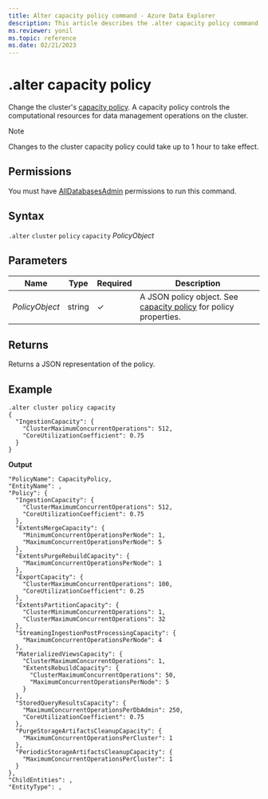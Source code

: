```yaml
---
title: Alter capacity policy command - Azure Data Explorer
description: This article describes the .alter capacity policy command in Azure Data Explorer.
ms.reviewer: yonil
ms.topic: reference
ms.date: 02/21/2023
---
```

# .alter capacity policy

Change the cluster's [capacity policy](capacitypolicy.md). A capacity policy controls the computational resources for data management operations on the cluster.

> [!NOTE]
> Changes to the cluster capacity policy could take up to 1 hour to take effect.

## Permissions

You must have [AllDatabasesAdmin](access-control/role-based-access-control.md) permissions to run this command.

## Syntax

`.alter` `cluster` `policy` `capacity` *PolicyObject*

## Parameters

| Name | Type | Required | Description |
|--|--|--|--|
| *PolicyObject* | string | &check; | A JSON policy object. See [capacity policy](capacitypolicy.md) for policy properties. |

## Returns

Returns a JSON representation of the policy.

## Example

```kusto
.alter cluster policy capacity
{
  "IngestionCapacity": {
    "ClusterMaximumConcurrentOperations": 512,
    "CoreUtilizationCoefficient": 0.75
  }
}
```

**Output**

```kusto
"PolicyName": CapacityPolicy,
"EntityName": ,
"Policy": {
  "IngestionCapacity": {
    "ClusterMaximumConcurrentOperations": 512,
    "CoreUtilizationCoefficient": 0.75
  },
  "ExtentsMergeCapacity": {
    "MinimumConcurrentOperationsPerNode": 1,
    "MaximumConcurrentOperationsPerNode": 5
  },
  "ExtentsPurgeRebuildCapacity": {
    "MaximumConcurrentOperationsPerNode": 1
  },
  "ExportCapacity": {
    "ClusterMaximumConcurrentOperations": 100,
    "CoreUtilizationCoefficient": 0.25
  },
  "ExtentsPartitionCapacity": {
    "ClusterMinimumConcurrentOperations": 1,
    "ClusterMaximumConcurrentOperations": 32
  },
  "StreamingIngestionPostProcessingCapacity": {
    "MaximumConcurrentOperationsPerNode": 4
  },
  "MaterializedViewsCapacity": {
    "ClusterMaximumConcurrentOperations": 1,
    "ExtentsRebuildCapacity": {
      "ClusterMaximumConcurrentOperations": 50,
      "MaximumConcurrentOperationsPerNode": 5
    }
  },
  "StoredQueryResultsCapacity": {
    "MaximumConcurrentOperationsPerDbAdmin": 250,
    "CoreUtilizationCoefficient": 0.75
  },
  "PurgeStorageArtifactsCleanupCapacity": {
    "MaximumConcurrentOperationsPerCluster": 1
  },
  "PeriodicStorageArtifactsCleanupCapacity": {
    "MaximumConcurrentOperationsPerCluster": 1
  }
},
"ChildEntities": ,
"EntityType": ,
```
